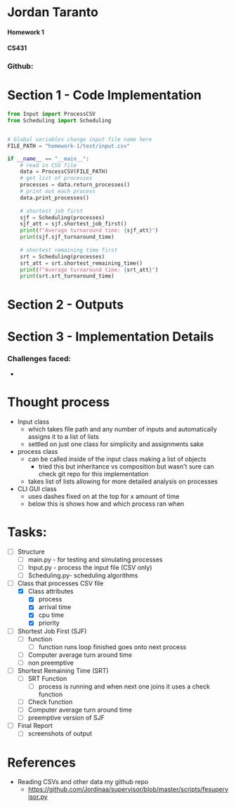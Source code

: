# Jordan Taranto
#### Homework 1
#### CS431
### Github: 
# Section 1 - Code Implementation
``` main.py
from Input import ProcessCSV
from Scheduling import Scheduling


# Global variables change input file name here
FILE_PATH = "homework-1/test/input.csv"

if __name__ == "__main__":
	# read in CSV file
	data = ProcessCSV(FILE_PATH)
	# get list of processes
	processes = data.return_processes()
	# print out each process
	data.print_processes()
	
	# shortest job first
	sjf = Scheduling(processes)
	sjf_att = sjf.shortest_job_first()
	print(f"Average turnaround time: {sjf_att}")
	print(sjf.sjf_turnaround_time)
	
	# shortest remaining time first
	srt = Scheduling(processes)
	srt_att = srt.shortest_remaining_time()
	print(f"Average turnaround time: {srt_att}")
	print(srt.srt_turnaround_time)
```

# Section 2 - Outputs

# Section 3 - Implementation Details
### Challenges faced:
- 
# Thought process
- Input class 
	- which takes file path and any number of inputs and automatically assigns it to a list of lists
	- settled on just one class for simplicity and assignments sake
- process class
	- can be called inside of the input class making a list of objects 
		- tried this but inheritance vs composition but wasn't sure can check git repo for this implementation 
	- takes list of lists allowing for more detailed analysis on processes
- CLI GUI class
	- uses dashes fixed on at the top for x amount of time
	- below this is shows how and which process ran when 
# Tasks:
- [ ] Structure
	- [ ] main.py - for testing and simulating processes
	- [ ] Input.py - process the input file (CSV only) 
	- [ ] Scheduling.py- scheduling algorithms 

- [ ] Class that processes CSV file 
	- [x] Class attributes
		- [x] process
		- [x] arrival time
		- [x] cpu time
		- [x] priority

- [ ] Shortest Job First (SJF)
	- [ ] function
		- [ ] function runs loop finished goes onto next process
	- [ ] Computer average turn around time
	- [ ] non preemptive

- [ ] Shortest Remaining Time (SRT)
	- [ ] SRT Function 
		- [ ] process is running and when next one joins it uses a check function 
	- [ ] Check function 
	- [ ] Computer average turn around time
	- [ ] preemptive version of SJF

- [ ] Final Report
	- [ ] screenshots of output

# References
- Reading CSVs and other data my github repo
	- https://github.com/Jordinaa/supervisor/blob/master/scripts/fesupervisor.py
